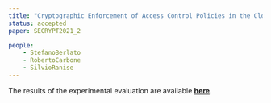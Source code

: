 ```yaml
---
title: "Cryptographic Enforcement of Access Control Policies in the Cloud: Implementation and Experimental Assessment"
status: accepted
paper: SECRYPT2021_2

people:
    - StefanoBerlato
    - RobertoCarbone
    - SilvioRanise
---
```


The results of the experimental evaluation are available [**here**](assets/SECRYPT2021_2/evaluation.zip).